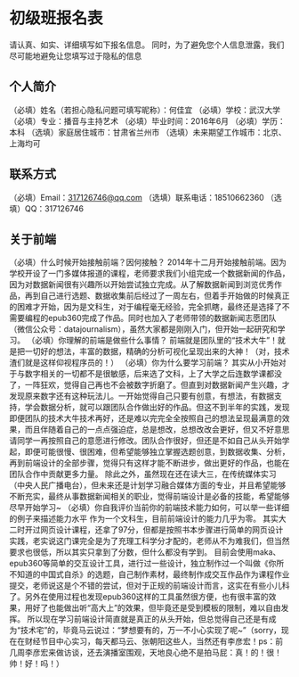 # 初级班报名表

请认真、如实、详细填写如下报名信息。
同时，为了避免您个人信息泄露，我们尽可能地避免让您填写过于隐私的信息

## 个人简介

（必填）姓名（若担心隐私问题可填写昵称）：何佳宜
（必填）学校：武汉大学
（必填）专业：播音与主持艺术
（必填）毕业时间：2016年6月
（必填）学历：本科
（选填）家庭居住城市：甘肃省兰州市
（选填）未来期望工作城市：北京、上海均可

## 联系方式

（必填）Email：317126746@qq.com
（选填）联系电话：18510662360
（选填）QQ：317126746

## 关于前端

（必填）什么时候开始接触前端？因何接触？
    2014年十二月开始接触前端。因为学校开设了一门多媒体报道的课程，老师要求我们小组完成一个数据新闻的作品，因为对数据新闻很有兴趣所以开始尝试独立完成。从了解数据新闻到浏览优秀作品，再到自己进行选题、数据收集前后经过了一周左右，但着手开始做的时候真正的困难才开始，因为是文科生，对于编程毫无经验，完全抓瞎，最终还是选择了不需要编程的epub360完成了作品。同时也加入了老师带领的数据新闻志愿团队（微信公众号：datajournalism），虽然大家都是刚刚入门，但开始一起研究和学习。
（必填）你理解的前端是做些什么事情？
    前端就是团队里的“技术大牛”！就是把一切好的想法，丰富的数据，精确的分析可视化呈现出来的大神！（对，技术渣们就是这样仰视程序员的！）
（必填）你为什么要学习前端？
    其实从小开始对于与数字相关的一切都不是很敏感，后来选了文科，上了大学之后连数学课都没了，一阵狂欢，觉得自己再也不会被数字折磨了。但直到对数据新闻产生兴趣，才发现原来数字还有这种玩法儿。一开始觉得自己只要有创意，有想法，有数据支持，学会数据分析，就可以跟团队合作做出好的作品。但这不到半年的实践，发现即便团队的技术大牛技术再好，还是难以完完全全按照自己的想法呈现最满意的效果，而且伴随着自己的一点点强迫症，总是想改，总想改改会更好，但又不好意思请同学一再按照自己的意愿进行修改。团队合作很好，但还是不如自己从头开始学起，即便可能很慢、很困难，但希望能够独立掌握选题创意，到数据收集、分析，再到前端设计的全部步骤，觉得只有这样才能不断进步，做出更好的作品，也能在团队合作中贡献更多力量。
    除此之外，虽然现在还在读大三，在传统媒体实习（中央人民广播电台），但未来还是计划学习融合媒体方面的专业，并且希望能够不断充实，最终从事数据新闻相关的职业，觉得前端设计是必备的技能，希望能够尽早开始学习~
（必填）你自我评价当前你的前端技术能力如何，可以举一些详细的例子来描述能力水平
    作为一个文科生，目前前端设计的能力几乎为零。
    其实大二时开过网页设计课程，还拿了97分，但都是按照书本步骤进行简单的网页设计实践，老实说这门课完全是为了充理工科学分才配的，老师从不为难我们，但当然要求也很低，所以其实只拿到了分数，但什么都没有学到。
    目前会使用maka、epub360等简单的交互设计工具，进行过一些设计，独立制作过一个叫做《你所不知道的中国式自杀》的选题，自己制作素材，最终制作成交互作品作为课程作业提交，老师说这是个不错的尝试，但对于正规的前端设计而言，这实在有些小儿科了。另外在使用过程也发现epub360这样的工具虽然很方便，也有很丰富的效果，用好了也能做出听“高大上”的效果，但毕竟还是受到模板的限制，难以自由发挥。
    所以现在学习前端设计简直就是真正的从头开始，但总觉得自己还是有成为“技术宅”的，毕竟马云说过：“梦想要有的，万一不小心实现了呢~”（sorry，现在在财经节目中心实习，每天都马云、张朝阳这些人，当然还有李彦宏！ps：前几周李彦宏来做访谈，还去演播室围观，天地良心绝不是拍马屁：真！的！很！帅！好！吗！）
